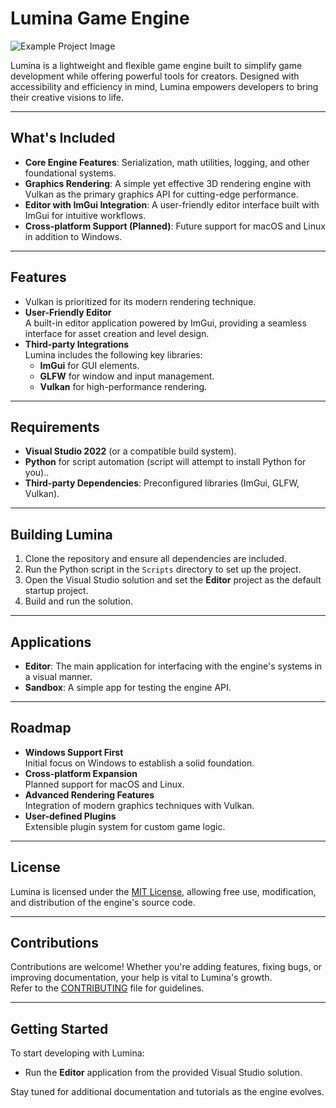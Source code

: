 # Lumina Game Engine  

![Example Project Image](https://i.imgur.com/aAomeLN.png)  

Lumina is a lightweight and flexible game engine built to simplify game development while offering powerful tools for creators. Designed with accessibility and efficiency in mind, Lumina empowers developers to bring their creative visions to life.  

---

## What's Included  

- **Core Engine Features**: Serialization, math utilities, logging, and other foundational systems.  
- **Graphics Rendering**: A simple yet effective 3D rendering engine with Vulkan as the primary graphics API for cutting-edge performance.  
- **Editor with ImGui Integration**: A user-friendly editor interface built with ImGui for intuitive workflows.  
- **Cross-platform Support (Planned)**: Future support for macOS and Linux in addition to Windows.  

---

## Features  

-  Vulkan is prioritized for its modern rendering technique.  
- **User-Friendly Editor**  
  A built-in editor application powered by ImGui, providing a seamless interface for asset creation and level design.  
- **Third-party Integrations**  
  Lumina includes the following key libraries:  
  - **ImGui** for GUI elements.  
  - **GLFW** for window and input management.  
  - **Vulkan** for high-performance rendering.  

---

## Requirements  

- **Visual Studio 2022** (or a compatible build system).  
- **Python** for script automation (script will attempt to install Python for you)..  
- **Third-party Dependencies**: Preconfigured libraries (ImGui, GLFW, Vulkan).  

---

## Building Lumina  

1. Clone the repository and ensure all dependencies are included.  
2. Run the Python script in the `Scripts` directory to set up the project.  
3. Open the Visual Studio solution and set the **Editor** project as the default startup project.  
4. Build and run the solution.  

---

## Applications  

- **Editor**: The main application for interfacing with the engine's systems in a visual manner.  
- **Sandbox**: A simple app for testing the engine API.  

---

## Roadmap  

- **Windows Support First**  
  Initial focus on Windows to establish a solid foundation.  
- **Cross-platform Expansion**  
  Planned support for macOS and Linux.  
- **Advanced Rendering Features**  
  Integration of modern graphics techniques with Vulkan.  
- **User-defined Plugins**  
  Extensible plugin system for custom game logic.  

---

## License  

Lumina is licensed under the [MIT License](LICENSE), allowing free use, modification, and distribution of the engine's source code.  

---

## Contributions  

Contributions are welcome! Whether you're adding features, fixing bugs, or improving documentation, your help is vital to Lumina's growth.  
Refer to the [CONTRIBUTING](CONTRIBUTING.md) file for guidelines.  

---

## Getting Started  

To start developing with Lumina:  
- Run the **Editor** application from the provided Visual Studio solution.  

Stay tuned for additional documentation and tutorials as the engine evolves.  